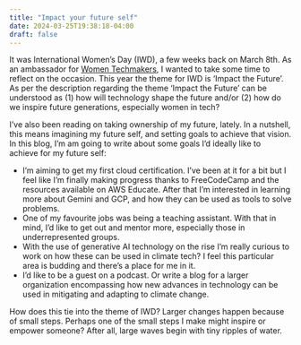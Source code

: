 ```yaml
---
title: "Impact your future self"
date: 2024-03-25T19:38:18-04:00
draft: false
---
```


It was International Women’s Day (IWD), a few weeks back on March 8th. As an ambassador for [Women Techmakers](https://www.womentechmakers.com/), I wanted to take some time to reflect on the occasion. This year the theme for IWD is ‘Impact the Future’. As per the description regarding the theme ‘Impact the Future’ can be understood as (1) how will technology shape the future and/or (2) how do we inspire future generations, especially women in tech? 

I’ve also been reading on taking ownership of my future, lately. In a nutshell, this means imagining my future self, and setting goals to achieve that vision. In this blog, I’m am going to write about some goals I’d ideally like to achieve for my future self:
<ul>
<li>I’m aiming to get my first cloud certification. I’ve been at it for a bit but I feel like I’m finally making progress thanks to FreeCodeCamp and the resources available on AWS Educate. After that I’m interested in learning more about Gemini and GCP, and how they can be used as tools to solve problems.</li>
<li>One of my favourite jobs was being a teaching assistant. With that in mind, I’d like to get out and mentor more, especially those in underrepresented groups.</li> 
<li>With the use of generative AI technology on the rise I’m really curious to work on how these can be used in climate tech? I feel this particular area is budding and there’s a place for me in it.</li> 
<li>I’d like to be a guest on a podcast. Or write a blog for a larger organization encompassing how new advances in technology can be used in mitigating and adapting to climate change.</li>
</ul>
How does this tie into the theme of IWD? Larger changes happen because of small steps. Perhaps one of the small steps I make might inspire or empower someone? After all, large waves begin with tiny ripples of water. 
